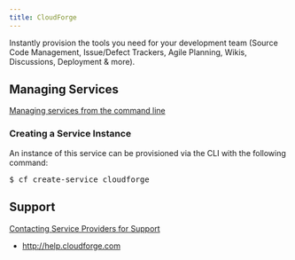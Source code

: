```yaml
---
title: CloudForge
---
```


Instantly provision the tools you need for your development team (Source Code Management, Issue/Defect Trackers, Agile Planning, Wikis, Discussions, Deployment & more).

## <a id='managing'></a>Managing Services ##

[Managing services from the command line](../../../using/services/managing-services.html)

### Creating a Service Instance ##

An instance of this service can be provisioned via the CLI with the following command:

<pre class="terminal">
$ cf create-service cloudforge
</pre>
    
## <a id='support'></a>Support ##

[Contacting Service Providers for Support](../contacting-service-providers-for-support.html)

* http://help.cloudforge.com

